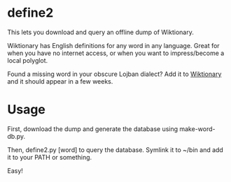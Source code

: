 define2
=======

This lets you download and query an offline dump of Wiktionary.

Wiktionary has English definitions for any word in any language. Great for when you have no internet access, or when you want to impress/become a local polyglot.

Found a missing word in your obscure Lojban dialect? Add it to [Wiktionary](http://en.wiktionary.org/wiki/Wiktionary:Main_Page) and it should appear in a few weeks.

# Usage

First, download the dump and generate the database using make-word-db.py.

Then, define2.py [word] to query the database. Symlink it to ~/bin and add it to your PATH or something.

Easy!
